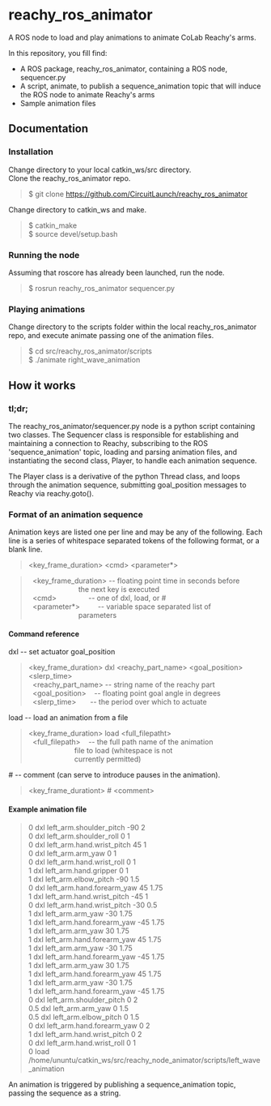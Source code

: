 # reachy_ros_animator
A ROS node to load and play animations to animate CoLab Reachy's arms.

In this repository, you fill find:
* A ROS package, reachy_ros_animator, containing a ROS node, sequencer.py
* A script, animate, to publish a sequence_animation topic that will induce the ROS node to animate Reachy's arms
* Sample animation files


## Documentation

### Installation

Change directory to your local catkin_ws/src directory.  
Clone the reachy_ros_animator repo.

> $ git clone https://github.com/CircuitLaunch/reachy_ros_animator

Change directory to catkin_ws and make.

> $ catkin_make  
> $ source devel/setup.bash

### Running the node

Assuming that roscore has already been launched, run the node.

> $ rosrun reachy_ros_animator sequencer.py

### Playing animations

Change directory to the scripts folder within the local reachy_ros_animator repo, and execute animate passing one of the animation files.

> $ cd src/reachy_ros_animator/scripts  
> $ ./animate right_wave_animation

## How it works

### tl;dr;

The reachy_ros_animator/sequencer.py node is a python script containing two classes. The Sequencer class is responsible for establishing and maintaining a connection to Reachy, subscribing to the ROS 'sequence_animation' topic, loading and parsing animation files, and instantiating the second class, Player, to handle each animation sequence.

The Player class is a derivative of the python Thread class, and loops through the animation sequence, submitting goal_position messages to Reachy via reachy.goto().

### Format of an animation sequence

Animation keys are listed one per line and may be any of the following. Each line is a series of whitespace separated tokens of the following format, or a blank line.

> &lt;key_frame_duration&gt; &lt;cmd&gt; &lt;parameter*&gt;  

> &nbsp;&nbsp;&lt;key_frame_duration&gt; -- floating point time in seconds before  
> &nbsp;&nbsp;&nbsp;&nbsp;&nbsp;&nbsp;&nbsp;&nbsp;&nbsp;&nbsp;&nbsp;&nbsp;&nbsp;&nbsp;&nbsp;&nbsp;&nbsp;&nbsp;&nbsp;&nbsp;&nbsp;&nbsp;&nbsp;&nbsp;&nbsp;the next key is executed  
> &nbsp;&nbsp;&lt;cmd&gt;&nbsp;&nbsp;&nbsp;&nbsp;&nbsp;&nbsp;&nbsp;&nbsp;&nbsp;&nbsp;&nbsp;&nbsp;&nbsp;&nbsp;&nbsp;&nbsp;-- one of dxl, load, or #  
> &nbsp;&nbsp;&lt;parameter*&gt;&nbsp;&nbsp;&nbsp;&nbsp;&nbsp;&nbsp;&nbsp;&nbsp;&nbsp;-- variable space separated list of  
> &nbsp;&nbsp;&nbsp;&nbsp;&nbsp;&nbsp;&nbsp;&nbsp;&nbsp;&nbsp;&nbsp;&nbsp;&nbsp;&nbsp;&nbsp;&nbsp;&nbsp;&nbsp;&nbsp;&nbsp;&nbsp;&nbsp;&nbsp;&nbsp;&nbsp;parameters

#### Command reference

dxl -- set actuator goal_position  
> &lt;key_frame_duration&gt; dxl &lt;reachy_part_name&gt; &lt;goal_position> &lt;slerp_time&gt;  
> &nbsp;&nbsp;&lt;reachy_part_name&gt; -- string name of the reachy part  
> &nbsp;&nbsp;&lt;goal_position&gt;&nbsp;&nbsp;&nbsp;&nbsp;-- floating point goal angle in degrees  
> &nbsp;&nbsp;&lt;slerp_time&gt;&nbsp;&nbsp;&nbsp;&nbsp;&nbsp;&nbsp;&nbsp;-- the period over which to actuate

load -- load an animation from a file
> &lt;key_frame_duration> load &lt;full_filepatht&gt;  
> &nbsp;&nbsp;&lt;full_filepath&gt;&nbsp;&nbsp;&nbsp;&nbsp;-- the full path name of the animation  
> &nbsp;&nbsp;&nbsp;&nbsp;&nbsp;&nbsp;&nbsp;&nbsp;&nbsp;&nbsp;&nbsp;&nbsp;&nbsp;&nbsp;&nbsp;&nbsp;&nbsp;&nbsp;&nbsp;&nbsp;&nbsp;&nbsp;&nbsp;file to load (whitespace is not  
> &nbsp;&nbsp;&nbsp;&nbsp;&nbsp;&nbsp;&nbsp;&nbsp;&nbsp;&nbsp;&nbsp;&nbsp;&nbsp;&nbsp;&nbsp;&nbsp;&nbsp;&nbsp;&nbsp;&nbsp;&nbsp;&nbsp;&nbsp;currently permitted)

&#35; -- comment (can serve to introduce pauses in the animation).
> &lt;key_frame_durationt&gt; # &lt;comment&gt;

#### Example animation file

> 0 dxl left_arm.shoulder_pitch -90 2  
> 0 dxl left_arm.shoulder_roll 0 1  
> 0 dxl left_arm.hand.wrist_pitch 45 1  
> 0 dxl left_arm.arm_yaw 0 1  
> 0 dxl left_arm.hand.wrist_roll 0 1  
> 1 dxl left_arm.hand.gripper 0 1  
> 1 dxl left_arm.elbow_pitch -90 1.5  
> 0 dxl left_arm.hand.forearm_yaw 45 1.75  
> 1 dxl left_arm.hand.wrist_pitch -45 1  
> 0 dxl left_arm.hand.wrist_pitch -30 0.5  
> 1 dxl left_arm.arm_yaw -30 1.75  
> 1 dxl left_arm.hand.forearm_yaw -45 1.75  
> 1 dxl left_arm.arm_yaw 30 1.75  
> 1 dxl left_arm.hand.forearm_yaw 45 1.75  
> 1 dxl left_arm.arm_yaw -30 1.75  
> 1 dxl left_arm.hand.forearm_yaw -45 1.75  
> 1 dxl left_arm.arm_yaw 30 1.75  
> 1 dxl left_arm.hand.forearm_yaw 45 1.75  
> 1 dxl left_arm.arm_yaw -30 1.75  
> 1 dxl left_arm.hand.forearm_yaw -45 1.75  
> 0 dxl left_arm.shoulder_pitch 0 2  
> 0.5 dxl left_arm.arm_yaw 0 1.5  
> 0.5 dxl left_arm.elbow_pitch 0 1.5  
> 0 dxl left_arm.hand.forearm_yaw 0 2  
> 1 dxl left_arm.hand.wrist_pitch 0 2  
> 0 dxl left_arm.hand.wrist_roll 0 1  
> 0 load /home/ununtu/catkin_ws/src/reachy_node_animator/scripts/left_wave_animation

An animation is triggered by publishing a sequence_animation topic, passing the sequence as a string.
